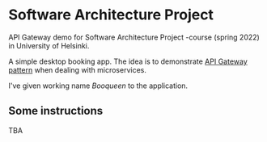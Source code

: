 # Software Architecture Project

API Gateway demo for Software Architecture Project -course (spring 2022) in University of Helsinki.

A simple desktop booking app. The idea is to demonstrate [API Gateway pattern](https://microservices.io/patterns/apigateway.html) when dealing with microservices.

I've given working name *Booqueen* to the application.
## Some instructions

TBA

